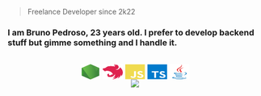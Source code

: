 > Freelance Developer since 2k22


### I am Bruno Pedroso, 23 years old. I prefer to develop backend stuff but gimme something and I handle it.



  <div align="center" style="display: inline_block"><br> 
    <img align="center" alt="Bruno-Node" height="30" width="40" src="https://raw.githubusercontent.com/devicons/devicon/master/icons/nodejs/nodejs-original.svg">
    <img align="center" alt="Bruno-Nest" height="30" width="40" src="https://raw.githubusercontent.com/devicons/devicon/master/icons/nestjs/nestjs-original.svg">
    <img align="center" alt="Bruno-JS" height="30" width="40" src="https://raw.githubusercontent.com/devicons/devicon/master/icons/javascript/javascript-plain.svg">
    <img align="center" alt="Bruno-TS" height="30" width="40" src="https://raw.githubusercontent.com/devicons/devicon/master/icons/typescript/typescript-plain.svg">
    <img align="center" alt="Bruno-Java" height="30" width="40" src="https://raw.githubusercontent.com/devicons/devicon/master/icons/java/java-original.svg">

  </div>
  <div align="center">
    <img src="https://giffiles.alphacoders.com/297/2970.gif">
  </div>

 

